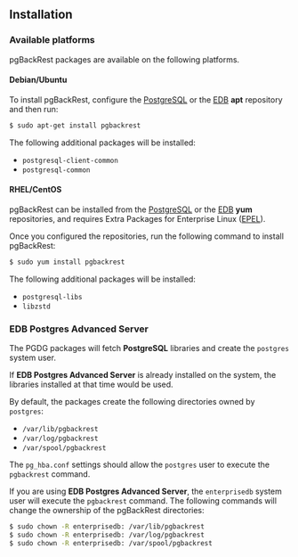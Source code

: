 ## Installation

### Available platforms

pgBackRest packages are available on the following platforms.

#### Debian/Ubuntu

To install pgBackRest, configure the [PostgreSQL](https://www.postgresql.org/download/linux/ubuntu/) or the [EDB](https://www.enterprisedb.com/repository-access-thank-you-page) **apt** repository and then run:

```bash
$ sudo apt-get install pgbackrest
```

The following additional packages will be installed:

* `postgresql-client-common`
* `postgresql-common`

#### RHEL/CentOS

pgBackRest can be installed from the [PostgreSQL](https://yum.postgresql.org/) or the [EDB](https://www.enterprisedb.com/repository-access-thank-you-page) **yum** repositories, and requires Extra Packages for Enterprise Linux ([EPEL](https://fedoraproject.org/wiki/EPEL)).

Once you configured the repositories, run the following command to install pgBackRest:

```bash
$ sudo yum install pgbackrest
```

The following additional packages will be installed:

* `postgresql-libs`
* `libzstd`

### EDB Postgres Advanced Server

The PGDG packages will fetch **PostgreSQL** libraries and create the `postgres` system user.

If **EDB Postgres Advanced Server** is already installed on the system, the libraries installed at that time would be used.

By default, the packages create the following directories owned by `postgres`:
* `/var/lib/pgbackrest`
* `/var/log/pgbackrest`
* `/var/spool/pgbackrest`

The `pg_hba.conf` settings should allow the `postgres` user to execute the `pgbackrest` command.

If you are using **EDB Postgres Advanced Server**, the `enterprisedb` system user will execute the `pgbackrest` command. The following commands will change the ownership of the pgBackRest directories:

```bash
$ sudo chown -R enterprisedb: /var/lib/pgbackrest
$ sudo chown -R enterprisedb: /var/log/pgbackrest
$ sudo chown -R enterprisedb: /var/spool/pgbackrest
```
